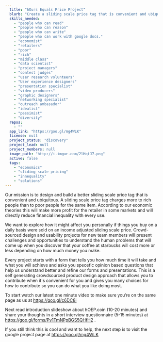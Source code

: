 ```yaml
---
  title: "hOurs Equals Price Project"
  blurb: "Create a sliding scale price tag that is convenient and ubiquitous."
  skills_needed: 
    - "people who can read"
    - "people who can reason"
    - "people who can write"
    - "people who can work with google docs."
    - "economist"
    - "retailers"
    - "poor"
    - "rich"
    - "middle class"
    - "data scientist"
    - "project managers"
    - "contest judges"
    - "user research volunteers"
    - "User experience designers"
    - "presentation specialist"
    - "video producers"
    - "graphic designers"
    - "networking specialist"
    - "outreach ambasador"
    - "idealist"
    - "pessimist"
    - "diversity"
  repos: 
    - ""
  app_link: "https://goo.gl/mg4WLK"
  license: null
  project_status: "discovery"
  project_lead: null
  project_members: null
  image_path: "http://i.imgur.com/2lHqtJ7.png"
  active: false
  tags: 
    - "economics"
    - "sliding scale pricing"
    - "innequality"
    - "solutions"
---
```

Our mission is to design and build a better sliding scale price tag that is convenient and ubiquitous. A sliding scale price tag charges more to rich people than to poor people for the same item.  According to our economic theories this will make more profit for the retailer in some markets and  will directly reduce financial inequality with every use.  

We want to explore how it might affect you personally if things you buy on a daily basis were sold on an income adjusted sliding scale price.   Crowd-sourced design and usability projects for new team members will present challenges and opportunities to understand the human problems that will come up when you discover that your coffee at starbucks will cost more or less depending on how much money you make.  

Every project starts with a form that tells you how much time it will take and what you will achieve and asks you specefic opinion based questions that help us understand better and refine our forms and presentations.  This is a self generating crowdsourced product design approach that allows you to contribute when it's convenient for you and gives you many choices for how to contribute so you can do what you like doing most.

To start watch our latest one minute video to make sure you’re on the same page as us at https://goo.gl/c6DC8i

Next read introduction slideshow about hOEP.coin (10-20 minutes) and share your thoughts in a short interview questionnaire (5-15 minutes) at https://goo.gl/forms/Pv1TmNPpBGS5QHfH2 . 

If you still think this is cool and want to help, the next step is to visit the google project page at https://goo.gl/mg4WLK

